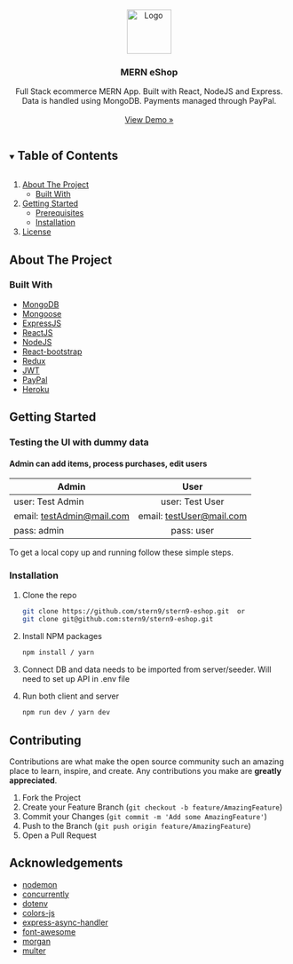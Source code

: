<!-- PROJECT LOGO -->
<br />
<p align="center">
  <a href="https://stern9-anime-app.netlify.app/">
    <img src="https://emojipedia-us.s3.dualstack.us-west-1.amazonaws.com/thumbs/240/apple/271/shopping-bags_1f6cd-fe0f.png" alt="Logo" width="80" height="80">
  </a>

  <h3 align="center">MERN eShop</h3>

  <p align="center">
    Full Stack ecommerce MERN App. Built with React, NodeJS and Express. Data is handled using MongoDB. Payments managed through PayPal.
    <br />
    <br />
    <a href="https://stern-eshop.herokuapp.com/" target="_blank">View Demo »</a>
  </p>
</p>

<details open="open">
  <summary><h2 style="display: inline-block">Table of Contents</h2></summary>
  <ol>
    <li>
      <a href="#about-the-project">About The Project</a>
      <ul>
        <li><a href="#built-with">Built With</a></li>
      </ul>
    </li>
    <li>
      <a href="#getting-started">Getting Started</a>
      <ul>
        <li><a href="#prerequisites">Prerequisites</a></li>
        <li><a href="#installation">Installation</a></li>
      </ul>
    </li>
    <li><a href="#license">License</a></li>
  </ol>
</details>

## About The Project

### Built With

- [MongoDB](https://www.mongodb.com/3)
- [Mongoose](https://mongoosejs.com/docs/guide.html)
- [ExpressJS](https://expressjs.com/)
- [ReactJS](https://reactjs.org/docs/)
- [NodeJS](https://nodejs.org/en/)
- [React-bootstrap](https://react-bootstrap.github.io/getting-started/introduction)
- [Redux](https://redux.js.org/)
- [JWT](https://jwt.io/)
- [PayPal](https://developer.paypal.com/docs/checkout/)
- [Heroku](https://www.heroku.com/)

## Getting Started

### Testing the UI with dummy data

#### Admin can add items, process purchases, edit users

| Admin                     |           User           |
| ------------------------- | :----------------------: |
| user: Test Admin          |     user: Test User      |
| email: testAdmin@mail.com | email: testUser@mail.com |
| pass: admin               |        pass: user        |

To get a local copy up and running follow these simple steps.

### Installation

1. Clone the repo
   ```sh
   git clone https://github.com/stern9/stern9-eshop.git  or
   git clone git@github.com:stern9/stern9-eshop.git
   ```
2. Install NPM packages
   ```sh
   npm install / yarn
   ```
3. Connect DB and data needs to be imported from server/seeder. Will need to set up API in .env file

4. Run both client and server
   ```sh
   npm run dev / yarn dev
   ```

## Contributing

Contributions are what make the open source community such an amazing place to learn, inspire, and create. Any contributions you make are **greatly appreciated**.

1. Fork the Project
2. Create your Feature Branch (`git checkout -b feature/AmazingFeature`)
3. Commit your Changes (`git commit -m 'Add some AmazingFeature'`)
4. Push to the Branch (`git push origin feature/AmazingFeature`)
5. Open a Pull Request

## Acknowledgements

- [nodemon](https://github.com/remy/nodemon)
- [concurrently](https://github.com/kimmobrunfeldt/concurrently#readme)
- [dotenv](https://www.npmjs.com/package/dotenv)
- [colors-js](https://www.npmjs.com/package/colors.js)
- [express-async-handler](https://www.npmjs.com/package/express-async-handler)
- [font-awesome](https://cdnjs.com/libraries/font-awesome)
- [morgan](https://github.com/expressjs/morgan#readme)
- [multer](https://github.com/expressjs/multer#readme)
